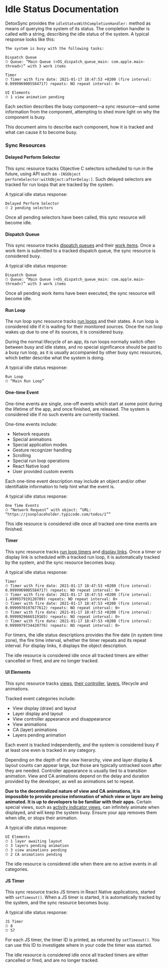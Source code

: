 # Idle Status Documentation

DetoxSync provides the `idleStatusWithCompletionHandler:` method as means of querying the system of its status. The completion handler is called with a string, describing the idle status of the system. A typical response looks like this:

```
The system is busy with the following tasks:

Dispatch Queue
⏱ Queue: “Main Queue (<OS_dispatch_queue_main: com.apple.main-thread>)” with 3 work items

Timer
⏱ Timer with fire date: 2021-01-17 18:47:53 +0200 (fire interval: 0.9999969005584717) repeats: NO repeat interval: 0>

UI Elements
⏱ 1 view animation pending
```

Each section describes the busy component—a sync resource—and some information from the component, attempting to shed more light on why the component is busy.

This document aims to describe each component, how it is tracked and what can cause it to become busy.

### Sync Resources

#### Delayed Perform Selector

This sync resource tracks Objective C selectors scheduled to run in the future, using API such as `-[NSObject performSelector:withObject:afterDelay:]`. Such delayed selectors are tracked for run loops that are tracked by the system.

A typical idle status response:

```
Delayed Perform Selector
⏱ 2 pending selectors
```

Once all pending selectors have been called, this sync resource will become idle.

#### Dispatch Queue

This sync resource tracks [dispatch queues](https://developer.apple.com/documentation/dispatch/dispatch_queue?language=objc) and their [work items](https://developer.apple.com/documentation/dispatch/dispatch_work_item?language=objc). Once a work item is submitted to a tracked dispatch queue, the sync resource is considered busy.

A typical idle status response:

```
Dispatch Queue
⏱ Queue: “Main Queue (<OS_dispatch_queue_main: com.apple.main-thread>)” with 3 work items
```

Once all pending work items have been executed, the sync resource will become idle.

#### Run Loop

The run loop sync resource tracks [run loops](https://developer.apple.com/documentation/foundation/nsrunloop) and their states. A run loop is considered idle if it is waiting for their monitored sources. Once the run loop wakes up due to one of its sources, it is considered busy.

During the normal lifecycle of an app, its run loops normally switch often between busy and idle states, and no special significance should be paid to a busy run loop, as it is usually accompanied by other busy sync resources, which better describe what the system is doing.

A typical idle status response:

```
Run Loop
⏱ “Main Run Loop”
```

#### One-time Event

One-time events are single, one-off events which start at some point during the lifetime of the app, and once finished, are released. The system is considered idle if no such events are currently tracked.

One-time events include:

- Network requests
- Special animations
- Special application modes
- Gesture recognizer handling
- Scrolling
- Special run loop operations
- React Native load
- User provided custom events

Each one-time event description may include an object and/or other identifiable information to help hint what the event is.

A typical idle status response:

```
One Time Events
⏱ “Network Request” with object: “URL: “https://jsonplaceholder.typicode.com/todos/1””
```

This idle resource is considered idle once all tracked one-time events are finished.

#### Timer

This sync resource tracks [run loop timers](https://developer.apple.com/documentation/foundation/nstimer) and [display links](https://developer.apple.com/documentation/quartzcore/cadisplaylink). Once a timer or display link is scheduled with a tracked run loop, it is automatically tracked by the system, and the sync resource becomes busy.

A typical idle status response:

```
Timer
⏱ Timer with fire date: 2021-01-17 18:47:53 +0200 (fire interval: 0.9999969005584717) repeats: NO repeat interval: 0>
⏱ Timer with fire date: 2021-01-17 18:47:53 +0200 (fire interval: 1.499957919120789) repeats: NO repeat interval: 0>
⏱ Timer with fire date: 2021-01-17 18:47:53 +0200 (fire interval: 0.9999970197677612) repeats: NO repeat interval: 0>
⏱ Timer with fire date: 2021-01-17 18:47:53 +0200 (fire interval: 0.9999929666519165) repeats: NO repeat interval: 0>
⏱ Timer with fire date: 2021-01-17 18:47:53 +0200 (fire interval: 0.9999979734420776) repeats: NO repeat interval: 0>
```

For timers, the idle status descriptions provides the fire date (in system time zone), the fire time interval, whether the timer repeats and its repeat interval. For display links, it displays the object description.

The idle resource is considered idle once all tracked timers are either cancelled or fired, and are no longer tracked.

#### UI Elements

This sync resource tracks [views](https://developer.apple.com/documentation/uikit/uiview?language=objc), [their controller](https://developer.apple.com/documentation/uikit/uiviewcontroller?language=objc), [layers](https://developer.apple.com/documentation/quartzcore/calayer?language=objc), lifecycle and animations.

Tracked event categories include:

- View display (draw) and layout
- Layer display and layout
- View controller appearance and disappearance
- View animations
- CA (layer) animations
- Layers pending animation

Each event is tracked independently, and the system is considered busy if at least one even is tracked in any category.

Depending on the depth of the view hierarchy, view and layer display & layout counts can appear large, but those are typically untracked soon after they are needed. Controller appearance is usually tied to a transition animation. View and CA animations depend on the delay and duration provided by the developer, as well as animations set to repeat. 

**Due to the decentralized nature of view and CA animations, it is impossible to provide precise information of which view or layer are being animated. It is up to developers to be familiar with their apps.** Certain special views, such as [activity indicator views](https://developer.apple.com/documentation/uikit/uiactivityindicatorview?language=objc), can infinitely animate when displayed, and will keep the system busy. Ensure your app removes them when idle, or stops their animation.

A typical idle status response:

```
UI Elements
⏱ 1 layer awaiting layout
⏱ 3 layers pending animation
⏱ 3 view animations pending
⏱ 2 CA animations pending
```

The idle resource is considered idle when there are no active events in all categories.

#### JS Timer

This sync resource tracks JS timers in React Native applications, started with `setTimeout()`. When a JS timer is started, it is automatically tracked by the system, and the sync resource becomes busy.

A typical idle status response:

```
JS Timer
⏱ 8
⏱ 57
```

For each JS timer, the timer ID is printed, as returned by `setTimeout()`. You can use this ID to investigate where in your code the timer was started.

The idle resource is considered idle once all tracked timers are either cancelled or fired, and are no longer tracked.